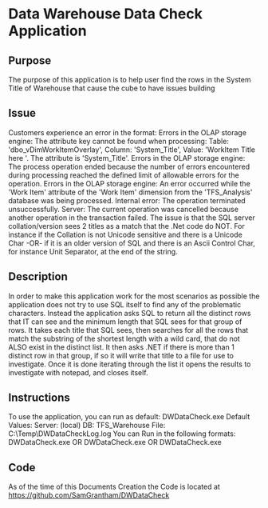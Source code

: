 
# Data Warehouse Data Check Application

## Purpose
The purpose of this application is to help user find the rows in the System Title of Warehouse that cause the cube to have issues building

## Issue 
Customers experience an error in the format:
Errors in the OLAP storage engine: The attribute key cannot be found when processing: Table: 'dbo_vDimWorkItemOverlay', Column: 'System_Title', Value: 'WorkItem Title here '. The attribute is 'System_Title'. Errors in the OLAP storage engine: The process operation ended because the number of errors encountered during processing reached the defined limit of allowable errors for the operation. Errors in the OLAP storage engine: An error occurred while the 'Work Item' attribute of the 'Work Item' dimension from the 'TFS_Analysis' database was being processed. Internal error: The operation terminated unsuccessfully. Server: The current operation was cancelled because another operation in the transaction failed.
The issue is that the SQL server collation/version sees 2 titles as a match that the .Net code do NOT.
For instance if the Collation is not Unicode sensitive and there is a Unicode Char -OR- if it is an older version of SQL and there is an Ascii Control Char, for instance Unit Separator, at the end of the string. 

## Description
In order to make this application work for the most scenarios as possible the application does not try to use SQL itself to find any of the problematic characters.  Instead the application asks SQL to return all the distinct rows that IT can see and the minimum length that SQL sees for that group of rows.  It takes each title that SQL sees, then searches for all the rows that match the substring of the shortest length with a wild card, that do not ALSO exist in the distinct list.  It then asks .NET if there is more than 1 distinct row in that group, if so it will write that title to a file for use to investigate.  Once it is done iterating through the list it opens the results to investigate with notepad, and closes itself.

## Instructions
To use the application, you can run as default: DWDataCheck.exe
Default Values:
Server: (local)
DB: TFS_Warehouse
File: C:\Temp\DWDataCheckLog.log
You can Run in the following formats:
DWDataCheck.exe <ServerName>
OR
DWDataCheck.exe <ServerName> <DBName>
OR
DWDataCheck.exe <ServerName> <DBName> <FileName>

## Code
As of the time of this Documents Creation the Code is located at https://github.com/SamGrantham/DWDataCheck


